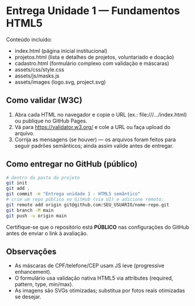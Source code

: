 # Entrega Unidade 1 — Fundamentos HTML5

Conteúdo incluído:
- index.html (página inicial institucional)
- projetos.html (lista e detalhes de projetos, voluntariado e doação)
- cadastro.html (formulário complexo com validação e máscaras)
- assets/css/style.css
- assets/js/masks.js
- assets/images (logo.svg, project.svg)

## Como validar (W3C)
1. Abra cada HTML no navegador e copie o URL (ex.: file:///.../index.html) ou publique no GitHub Pages.
2. Vá para https://validator.w3.org/ e cole a URL ou faça upload do arquivo.
3. Corrija as mensagens (se houver) — os arquivos foram feitos para seguir padrões semânticos; ainda assim valide antes de entregar.

## Como entregar no GitHub (público)
```bash
# dentro da pasta do projeto
git init
git add .
git commit -m "Entrega unidade 1 - HTML5 semântico"
# crie um repo público no GitHub (via UI) e adicione remoto:
git remote add origin git@github.com:SEU_USUARIO/nome-repo.git
git branch -M main
git push -u origin main
```
Certifique-se que o repositório está **PÚBLICO** nas configurações do GitHub antes de enviar o link à avaliação.

## Observações
- As máscaras de CPF/telefone/CEP usam JS leve (progressive enhancement).
- O formulário usa validação nativa HTML5 via attributes (required, pattern, type, min/max).
- As imagens são SVGs otimizadas; substitua por fotos reais otimizadas se desejar.
